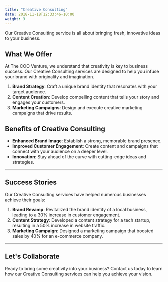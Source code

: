 ```yaml
---
title: "Creative Consulting"
date: 2018-11-18T12:33:46+10:00
weight: 3
---
```


Our Creative Consulting service is all about bringing fresh, innovative ideas to your business.

## What We Offer

At The COO Venture, we understand that creativity is key to business success. Our Creative Consulting services are designed to help you infuse your brand with originality and imagination.

1. **Brand Strategy**: Craft a unique brand identity that resonates with your target audience.
2. **Content Creation**: Develop compelling content that tells your story and engages your customers.
3. **Marketing Campaigns**: Design and execute creative marketing campaigns that drive results.

## Benefits of Creative Consulting

- **Enhanced Brand Image**: Establish a strong, memorable brand presence.
- **Improved Customer Engagement**: Create content and campaigns that connect with your audience on a deeper level.
- **Innovation**: Stay ahead of the curve with cutting-edge ideas and strategies.

---

## Success Stories

Our Creative Consulting services have helped numerous businesses achieve their goals:

1. **Brand Revamp**: Revitalized the brand identity of a local business, leading to a 30% increase in customer engagement.
2. **Content Strategy**: Developed a content strategy for a tech startup, resulting in a 50% increase in website traffic.
3. **Marketing Campaign**: Designed a marketing campaign that boosted sales by 40% for an e-commerce company.

---

## Let's Collaborate

Ready to bring some creativity into your business? Contact us today to learn how our Creative Consulting services can help you achieve your vision.
